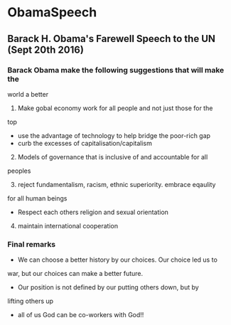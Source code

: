 # ObamaSpeech
## Barack H. Obama's Farewell Speech to the UN (Sept 20th 2016)

### Barack Obama make the following suggestions that will make the 

world a better 

1)  Make gobal economy work for all people and not just those for the 

top
 * use the advantage of technology to help bridge the poor-rich gap
 * curb the excesses of capitalisation/capitalism

2) Models of governance that is inclusive of and accountable for all 

peoples

3) reject fundamentalism, racism, ethnic superiority. embrace eqaulity 

for all human beings
 * Respect each others religion and sexual orientation

4) maintain international cooperation

### Final remarks
 * We can choose a better history by our choices. Our choice led us to 

war, but our choices can make a better future.
 * Our position is not defined by our putting others down, but by 

lifting others up
 * all of us God can be co-workers with God!!
